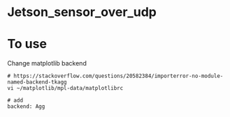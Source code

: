 # Jetson_sensor_over_udp


# To use

Change matplotlib backend
```
# https://stackoverflow.com/questions/20582384/importerror-no-module-named-backend-tkagg
vi ~/matplotlib/mpl-data/matplotlibrc

# add
backend: Agg
```
